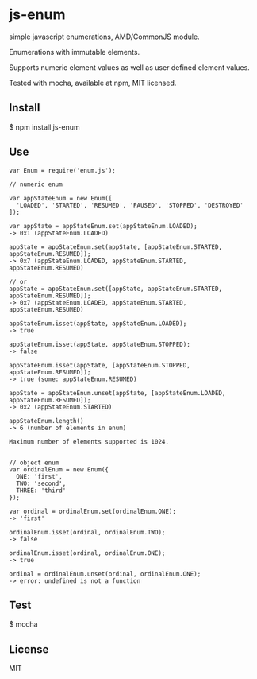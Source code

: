js-enum
=======

simple javascript enumerations, AMD/CommonJS module.

Enumerations with immutable elements.

Supports numeric element values as well as user defined element values.

Tested with mocha, available at npm, MIT licensed.

Install
-------
$ npm install js-enum

Use
---

```
var Enum = require('enum.js');

// numeric enum

var appStateEnum = new Enum([
  'LOADED', 'STARTED', 'RESUMED', 'PAUSED', 'STOPPED', 'DESTROYED'
]);

var appState = appStateEnum.set(appStateEnum.LOADED);
-> 0x1 (appStateEnum.LOADED)

appState = appStateEnum.set(appState, [appStateEnum.STARTED, appStateEnum.RESUMED]);
-> 0x7 (appStateEnum.LOADED, appStateEnum.STARTED, appStateEnum.RESUMED)

// or
appState = appStateEnum.set([appState, appStateEnum.STARTED, appStateEnum.RESUMED]);
-> 0x7 (appStateEnum.LOADED, appStateEnum.STARTED, appStateEnum.RESUMED)

appStateEnum.isset(appState, appStateEnum.LOADED);
-> true

appStateEnum.isset(appState, appStateEnum.STOPPED);
-> false

appStateEnum.isset(appState, [appStateEnum.STOPPED, appStateEnum.RESUMED]);
-> true (some: appStateEnum.RESUMED)

appState = appStateEnum.unset(appState, [appStateEnum.LOADED, appStateEnum.RESUMED]);
-> 0x2 (appStateEnum.STARTED)

appStateEnum.length()
-> 6 (number of elements in enum)

Maximum number of elements supported is 1024.


// object enum
var ordinalEnum = new Enum({
  ONE: 'first',
  TWO: 'second',
  THREE: 'third'
});

var ordinal = ordinalEnum.set(ordinalEnum.ONE);
-> 'first'

ordinalEnum.isset(ordinal, ordinalEnum.TWO);
-> false

ordinalEnum.isset(ordinal, ordinalEnum.ONE);
-> true

ordinal = ordinalEnum.unset(ordinal, ordinalEnum.ONE);
-> error: undefined is not a function

```

Test
----
$ mocha

License
-------
MIT